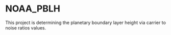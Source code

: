 # NOAA_PBLH
This project is determining the planetary boundary layer height via carrier to noise ratios values. 
